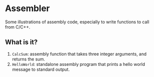 # Assembler

Some illustrations of assembly code, especially to write functions to call
from C/C++.

## What is it?

  1. `CalcSum`: assembly function that takes three integer arguments, and
    returns the sum.
  1. `HelloWorld`: standalone assembly program that prints a hello world
    message to standard output.
